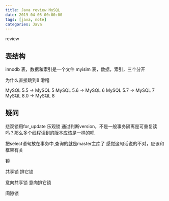 ```yaml
---
title: Java review MySQL
date: 2019-04-05 00:00:00
tags: [java, note]
categories: Java
---
```


review

<!-- more -->

## 表结构

innodb 表，数据和索引是一个文件
myisim 表，数据，索引，三个分开

为什么直接跳到8 滑稽

MySQL 5.5 -> MySQL 5
MySQL 5.6 -> MySQL 6
MySQL 5.7 -> MySQL 7
MySQL 8.0 -> MySQL 8

## 疑问

悲观锁用for_update
乐观锁 通过判断version，不是一般事务隔离是可重复读吗？那么多个线程读到的版本应该是一样的吧

把select语句放在事务中,查询的就是master主库了 感觉这句话说的不对，应该和框架有关

锁

共享锁
排它锁

意向共享锁
意向排它锁

间隙锁